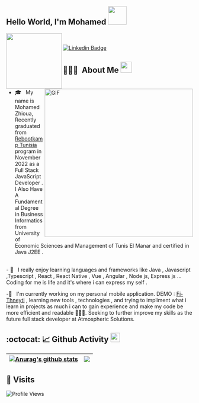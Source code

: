 ## Hello World, I'm Mohamed <img src="https://media.giphy.com/media/12oufCB0MyZ1Go/giphy.gif" width="50"></h2>
<a href="https://avatars.githubusercontent.com/u/44137944?v=4"><img align="left" width="150" height="150" src="https://avatars.githubusercontent.com/u/44137944?v=4"></a>
<br/>
<img align="right" width="400" alt="GIF" src="https://blog.cloudlayer.io/content/images/2020/12/coding-freak.gif"/>

[![Linkedin Badge](https://img.shields.io/badge/-MohamedZhioua-blue?style=flat-square&logo=Linkedin&logoColor=white&link=https://www.linkedin.com/in/mohamed-zhioua-18873b196/)](https://www.linkedin.com/in/mohamed-zhioua-18873b196/)
<br/>

##  👨🏻‍💻 &nbsp;About Me <img src="https://media.giphy.com/media/WUlplcMpOCEmTGBtBW/giphy.gif" width="30"> 

- 🎓 &nbsp; My name is Mohamed Zhioua, Recently graduated from [Rebootkamp Tunisia](https://github.com/RBK-TN)  program in November 2022  as a Full Stack JavaScript Developer  . I Also Have A Fundamental Degree in Business Informatics from University of Economic Sciences and Management of Tunis El Manar and certified in Java J2EE .
<br/>
- 💼 &nbsp; I really enjoy learning languages and frameworks like Java , Javascript ,Typescript , React , React Native , Vue , Angular , Node js, Express js ... 
Coding for me is life and it's where i can express my self .

-🔭 &nbsp; I'm currently working on my personal mobile application. DEMO : [Fi-Thneyti](https://www.youtube.com/watch?v=BdMUXa9pMNA) , learning new tools , technologies , and trying to impliment what i learn in projects as much i can to gain experience and make my code be more efficient and readable  👨🏻‍💻. Seeking to further improve my skills as the future full stack developer at Atmospheric Solutions.

## :octocat: 📈 Github Activity <img src="https://cdn.discordapp.com/emojis/778638806877732894.gif" width="25px">
| <a href="https://github.com/anuraghazra/github-readme-stats"><img align="center" src="https://github-readme-stats.vercel.app/api?username=mohamedzhioua&show_icons=true&count_private=true&hide_border=true" alt="Anurag's github stats" /></a> | <a href="https://github.com/anuraghazra/github-readme-stats"><img align="center" src="https://github-readme-stats.vercel.app/api/top-langs/?username=mohamedzhioua&langs_count=8&layout=compact&hide_border=true" /></a> |
| ------------- | ------------- |

   
## 👀 Visits
![Profile Views](https://komarev.com/ghpvc/?username=mohamedzhioua&color=blue)


